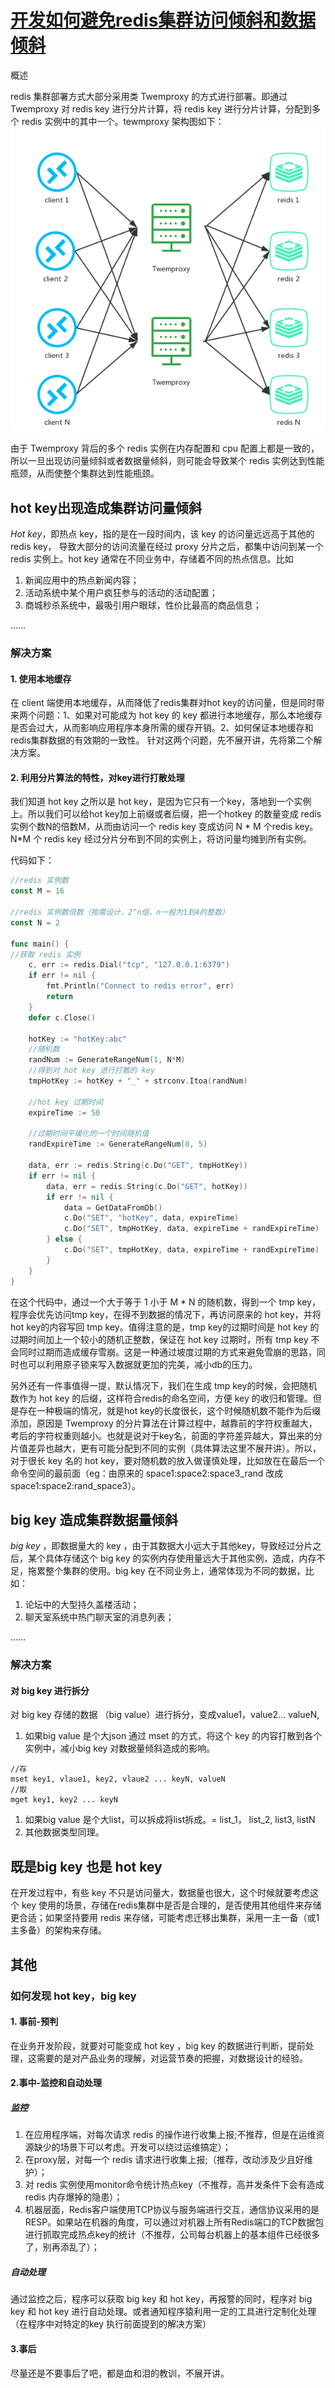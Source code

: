 # [开发如何避免redis集群访问倾斜和数据倾斜](https://segmentfault.com/a/1190000017387491)

概述

redis 集群部署方式大部分采用类 Twemproxy 的方式进行部署。即通过 Twemproxy 对 redis key 进行分片计算，将 redis key 进行分片计算，分配到多个 redis 实例中的其中一个。tewmproxy 架构图如下：
![图片描述](../source/img/bVbk7qT.png)

由于 Twemproxy 背后的多个 redis 实例在内存配置和 cpu 配置上都是一致的，所以一旦出现访问量倾斜或者数据量倾斜，则可能会导致某个 redis 实例达到性能瓶颈，从而使整个集群达到性能瓶颈。

## hot key出现造成集群访问量倾斜

*Hot key*，即热点 key，指的是在一段时间内，该 key 的访问量远远高于其他的 redis key， 导致大部分的访问流量在经过 proxy 分片之后，都集中访问到某一个 redis 实例上。hot key 通常在不同业务中，存储着不同的热点信息。比如

1. 新闻应用中的热点新闻内容；
2. 活动系统中某个用户疯狂参与的活动的活动配置；
3. 商城秒杀系统中，最吸引用户眼球，性价比最高的商品信息；

……

### 解决方案

#### 1. 使用本地缓存

在 client 端使用本地缓存，从而降低了redis集群对hot key的访问量，但是同时带来两个问题：1、如果对可能成为 hot key 的 key 都进行本地缓存，那么本地缓存是否会过大，从而影响应用程序本身所需的缓存开销。2、如何保证本地缓存和redis集群数据的有效期的一致性。
针对这两个问题，先不展开讲，先将第二个解决方案。

#### 2. 利用分片算法的特性，对key进行打散处理

我们知道 hot key 之所以是 hot key，是因为它只有一个key，落地到一个实例上。所以我们可以给hot key加上前缀或者后缀，把一个hotkey 的数量变成 redis 实例个数N的倍数M，从而由访问一个 redis key 变成访问 N * M 个redis key。
N*M 个 redis key 经过分片分布到不同的实例上，将访问量均摊到所有实例。

代码如下：

```go
//redis 实例数
const M = 16

//redis 实例数倍数（按需设计，2^n倍，n一般为1到4的整数）
const N = 2

func main() {
//获取 redis 实例 
    c, err := redis.Dial("tcp", "127.0.0.1:6379")
    if err != nil {
        fmt.Println("Connect to redis error", err)
        return
    }
    defer c.Close()

    hotKey := "hotKey:abc"
    //随机数
    randNum := GenerateRangeNum(1, N*M)
    //得到对 hot key 进行打散的 key
    tmpHotKey := hotKey + "_" + strconv.Itoa(randNum)
    
    //hot key 过期时间
    expireTime := 50
    
    //过期时间平缓化的一个时间随机值
    randExpireTime := GenerateRangeNum(0, 5)

    data, err := redis.String(c.Do("GET", tmpHotKey))
    if err != nil {
        data, err = redis.String(c.Do("GET", hotKey))
        if err != nil {
            data = GetDataFromDb()
            c.Do("SET", "hotKey", data, expireTime)
            c.Do("SET", tmpHotKey, data, expireTime + randExpireTime)
        } else {
            c.Do("SET", tmpHotKey, data, expireTime + randExpireTime)
        }
    }
}
```

在这个代码中，通过一个大于等于 1 小于 M * N 的随机数，得到一个 tmp key，程序会优先访问tmp key，在得不到数据的情况下，再访问原来的 hot key，并将 hot key的内容写回 tmp key。值得注意的是，tmp key的过期时间是 hot key 的过期时间加上一个较小的随机正整数，保证在 hot key 过期时，所有 tmp key 不会同时过期而造成缓存雪崩。这是一种通过坡度过期的方式来避免雪崩的思路，同时也可以利用原子锁来写入数据就更加的完美，减小db的压力。

另外还有一件事值得一提，默认情况下，我们在生成 tmp key的时候，会把随机数作为 hot key 的后缀，这样符合redis的命名空间，方便 key 的收归和管理。但是存在一种极端的情况，就是hot key的长度很长，这个时候随机数不能作为后缀添加，原因是 Twemproxy 的分片算法在计算过程中，越靠前的字符权重越大，考后的字符权重则越小。也就是说对于key名，前面的字符差异越大，算出来的分片值差异也越大，更有可能分配到不同的实例（具体算法这里不展开讲）。所以，对于很长 key 名的 hot key，要对随机数的放入做谨慎处理，比如放在在最后一个命令空间的最前面（eg：由原来的 space1:space2:space3_rand 改成 space1:space2:rand_space3）。

## big key 造成集群数据量倾斜

*big key* ，即数据量大的 key ，由于其数据大小远大于其他key，导致经过分片之后，某个具体存储这个 big key 的实例内存使用量远大于其他实例，造成，内存不足，拖累整个集群的使用。big key 在不同业务上，通常体现为不同的数据，比如：

1. 论坛中的大型持久盖楼活动；
2. 聊天室系统中热门聊天室的消息列表；

……

### 解决方案

#### 对 big key 进行拆分

对 big key 存储的数据 （big value）进行拆分，变成value1，value2… valueN,

1. 如果big value 是个大json 通过 mset 的方式，将这个 key 的内容打散到各个实例中，减小big key 对数据量倾斜造成的影响。

```gams
//存
mset key1, vlaue1, key2, vlaue2 ... keyN, valueN
//取
mget key1, key2 ... keyN
```

1. 如果big value 是个大list，可以拆成将list拆成。= list_1， list_2, list3, listN
2. 其他数据类型同理。

## 既是big key 也是 hot key

在开发过程中，有些 key 不只是访问量大，数据量也很大，这个时候就要考虑这个 key 使用的场景，存储在redis集群中是否是合理的，是否使用其他组件来存储更合适；如果坚持要用 redis 来存储，可能考虑迁移出集群，采用一主一备（或1主多备）的架构来存储。

## 其他

### 如何发现 hot key，big key

#### 1. 事前-预判

在业务开发阶段，就要对可能变成 hot key ，big key 的数据进行判断，提前处理，这需要的是对产品业务的理解，对运营节奏的把握，对数据设计的经验。

#### 2.事中-监控和自动处理

##### 监控

1. 在应用程序端，对每次请求 redis 的操作进行收集上报;不推荐，但是在运维资源缺少的场景下可以考虑。开发可以绕过运维搞定）；
2. 在proxy层，对每一个 redis 请求进行收集上报;（推荐，改动涉及少且好维护）；
3. 对 redis 实例使用monitor命令统计热点key（不推荐，高并发条件下会有造成redis 内存爆掉的隐患）；
4. 机器层面，Redis客户端使用TCP协议与服务端进行交互，通信协议采用的是RESP。如果站在机器的角度，可以通过对机器上所有Redis端口的TCP数据包进行抓取完成热点key的统计（不推荐，公司每台机器上的基本组件已经很多了，别再添乱了）；

##### 自动处理

通过监控之后，程序可以获取 big key 和 hot key，再报警的同时，程序对 big key 和 hot key 进行自动处理。或者通知程序猿利用一定的工具进行定制化处理（在程序中对特定的key 执行前面提到的解决方案）

#### 3.事后

尽量还是不要事后了吧，都是血和泪的教训，不展开讲。